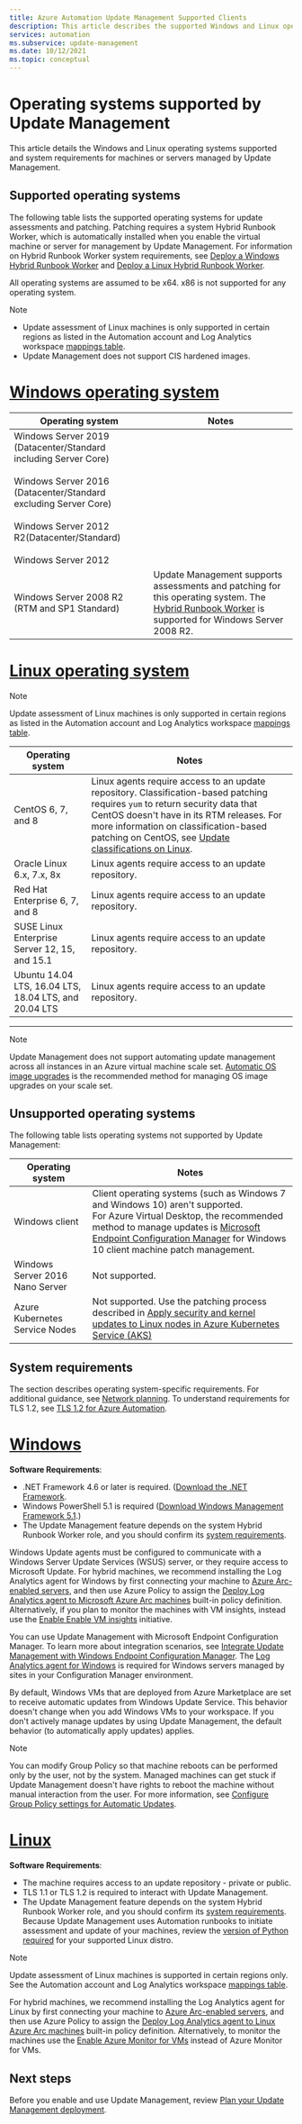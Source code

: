 ```yaml
---
title: Azure Automation Update Management Supported Clients
description: This article describes the supported Windows and Linux operating systems with Azure Automation Update Management.
services: automation
ms.subservice: update-management
ms.date: 10/12/2021
ms.topic: conceptual
---
```


# Operating systems supported by Update Management

This article details the Windows and Linux operating systems supported and system requirements for machines or servers managed by Update Management.

## Supported operating systems

The following table lists the supported operating systems for update assessments and patching. Patching requires a system Hybrid Runbook Worker, which is automatically installed when you enable the virtual machine or server for management by Update Management. For information on Hybrid Runbook Worker system requirements, see [Deploy a Windows Hybrid Runbook Worker](../automation-windows-hrw-install.md#prerequisites) and [Deploy a Linux Hybrid Runbook Worker](../automation-linux-hrw-install.md#prerequisites).

All operating systems are assumed to be x64. x86 is not supported for any operating system.

> [!NOTE]
> - Update assessment of Linux machines is only supported in certain regions as listed in the Automation account and Log Analytics workspace [mappings table](../how-to/region-mappings.md#supported-mappings).
> - Update Management does not support CIS hardened images.

# [Windows operating system](#tab/os-win)

|Operating system  |Notes  |
|---------|---------|
|Windows Server 2019 (Datacenter/Standard including Server Core)<br><br>Windows Server 2016 (Datacenter/Standard excluding Server Core)<br><br>Windows Server 2012 R2(Datacenter/Standard)<br><br>Windows Server 2012 | |
|Windows Server 2008 R2 (RTM and SP1 Standard)| Update Management supports assessments and patching for this operating system. The [Hybrid Runbook Worker](../automation-windows-hrw-install.md) is supported for Windows Server 2008 R2. |

# [Linux operating system](#tab/os-linux)

> [!NOTE]
> Update assessment of Linux machines is only supported in certain regions as listed in the Automation account and Log Analytics workspace [mappings table](../how-to/region-mappings.md#supported-mappings).

|Operating system  |Notes  |
|---------|---------|
|CentOS 6, 7, and 8       | Linux agents require access to an update repository. Classification-based patching requires `yum` to return security data that CentOS doesn't have in its RTM releases. For more information on classification-based patching on CentOS, see [Update classifications on Linux](view-update-assessments.md#linux).          |
|Oracle Linux 6.x, 7.x, 8x | Linux agents require access to an update repository.        |
|Red Hat Enterprise 6, 7, and 8      | Linux agents require access to an update repository.        |
|SUSE Linux Enterprise Server 12, 15, and 15.1      | Linux agents require access to an update repository.     |
|Ubuntu 14.04 LTS, 16.04 LTS, 18.04 LTS, and 20.04 LTS       |Linux agents require access to an update repository.         |

---

> [!NOTE]
> Update Management does not support automating update management across all instances in an Azure virtual machine scale set. [Automatic OS image upgrades](../../virtual-machine-scale-sets/virtual-machine-scale-sets-automatic-upgrade.md) is the recommended method for managing OS image upgrades on your scale set.

## Unsupported operating systems

The following table lists operating systems not supported by Update Management:

|Operating system  |Notes  |
|---------|---------|
|Windows client     | Client operating systems (such as Windows 7 and Windows 10) aren't supported.<br>For Azure Virtual Desktop, the recommended method to manage updates is [Microsoft Endpoint Configuration Manager](../../virtual-desktop/configure-automatic-updates.md) for Windows 10 client machine patch management. |
|Windows Server 2016 Nano Server     | Not supported.       |
|Azure Kubernetes Service Nodes | Not supported. Use the patching process described in [Apply security and kernel updates to Linux nodes in Azure Kubernetes Service (AKS)](../../aks/node-updates-kured.md)|

## System requirements

The section describes operating system-specific requirements. For additional guidance, see [Network planning](plan-deployment.md#ports). To understand requirements for TLS 1.2, see [TLS 1.2 for Azure Automation](../automation-managing-data.md#tls-12-for-azure-automation).

# [Windows](#tab/sr-win)

**Software Requirements**:

- .NET Framework 4.6 or later is required. ([Download the .NET Framework](/dotnet/framework/install/guide-for-developers).
- Windows PowerShell 5.1 is required ([Download Windows Management Framework 5.1](https://www.microsoft.com/download/details.aspx?id=54616).)
- The Update Management feature depends on the system Hybrid Runbook Worker role, and you should confirm its [system requirements](../automation-windows-hrw-install.md#prerequisites).

Windows Update agents must be configured to communicate with a Windows Server Update Services (WSUS) server, or they require access to Microsoft Update. For hybrid machines, we recommend installing the Log Analytics agent for Windows by first connecting your machine to [Azure Arc-enabled servers](../../azure-arc/servers/overview.md), and then use Azure Policy to assign the [Deploy Log Analytics agent to Microsoft Azure Arc machines](../../governance/policy/samples/built-in-policies.md#monitoring) built-in policy definition. Alternatively, if you plan to monitor the machines with VM insights, instead use the [Enable Enable VM insights](../../governance/policy/samples/built-in-initiatives.md#monitoring) initiative.

You can use Update Management with Microsoft Endpoint Configuration Manager. To learn more about integration scenarios, see [Integrate Update Management with Windows Endpoint Configuration Manager](mecmintegration.md). The [Log Analytics agent for Windows](../../azure-monitor/agents/agent-windows.md) is required for Windows servers managed by sites in your Configuration Manager environment.

By default, Windows VMs that are deployed from Azure Marketplace are set to receive automatic updates from Windows Update Service. This behavior doesn't change when you add Windows VMs to your workspace. If you don't actively manage updates by using Update Management, the default behavior (to automatically apply updates) applies.

> [!NOTE]
> You can modify Group Policy so that machine reboots can be performed only by the user, not by the system. Managed machines can get stuck if Update Management doesn't have rights to reboot the machine without manual interaction from the user. For more information, see [Configure Group Policy settings for Automatic Updates](/windows-server/administration/windows-server-update-services/deploy/4-configure-group-policy-settings-for-automatic-updates).

# [Linux](#tab/sr-linux)

**Software Requirements**:

- The machine requires access to an update repository - private or public.
- TLS 1.1 or TLS 1.2 is required to interact with Update Management.
- The Update Management feature depends on the system Hybrid Runbook Worker role, and you should confirm its [system requirements](../automation-linux-hrw-install.md#prerequisites). Because Update Management uses Automation runbooks to initiate assessment and update of your machines, review the [version of Python required](../automation-linux-hrw-install.md#supported-runbook-types) for your supported Linux distro.

> [!NOTE]
> Update assessment of Linux machines is supported in certain regions only. See the Automation account and Log Analytics workspace [mappings table](../how-to/region-mappings.md#supported-mappings).


For hybrid machines, we recommend installing the Log Analytics agent for Linux by first connecting your machine to [Azure Arc-enabled servers](../../azure-arc/servers/overview.md), and then use Azure Policy to assign the [Deploy Log Analytics agent to Linux Azure Arc machines](../../governance/policy/samples/built-in-policies.md#monitoring) built-in policy definition. Alternatively, to monitor the machines use the [Enable Azure Monitor for VMs](../../governance/policy/samples/built-in-initiatives.md#monitoring) instead of Azure Monitor for VMs.

## Next steps

Before you enable and use Update Management, review [Plan your Update Management deployment](plan-deployment.md).
